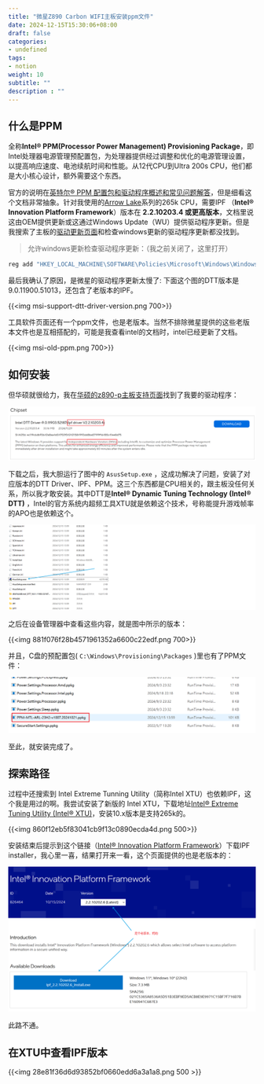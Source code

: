 ```yaml
---
title: "微星Z890 Carbon WIFI主板安装ppm文件"
date: 2024-12-15T15:30:06+08:00
draft: false
categories: 
- undefined
tags: 
- notion
weight: 10
subtitle: ""
description : ""
---
```


<!--more-->

## 什么是PPM

全称**Intel® PPM(Processor Power Management) Provisioning Package**，即Intel处理器电源管理预配置包，为处理器提供经过调整和优化的电源管理设置，以提高响应速度、电池续航时间和性能。从12代CPU到Ultra 200s CPU，他们都是大小核心设计，额外需要这个东西。

官方的说明在[英特尔® PPM 配置包和驱动程序概述和常见问题解答](https://www.intel.cn/content/www/cn/zh/support/articles/000100206/processors/processor-utilities-and-programs.html)，但是细看这个文档非常抽象。针对我使用的[Arrow Lake](https://www.intel.cn/content/www/cn/zh/ark/products/codename/225837/products-formerly-arrow-lake.html)系列的265k CPU，需要IPF （**Intel® Innovation Platform Framework**）版本在 **2.2.10203.4 或更高版本**，文档里说这由OEM提供更新或这通过Windows Update（WU）提供驱动程序更新。但是我搜索了主板的[驱动更新页面](https://www.msi.cn/Motherboard/MPG-Z890-CARBON-WIFI/support#driver)和检查windows更新的驱动程序更新都没找到。

> 允许windows更新检查驱动程序更新：（我之前关闭了，这里打开）

```bash
reg add "HKEY_LOCAL_MACHINE\SOFTWARE\Policies\Microsoft\Windows\WindowsUpdate" /v ExcludeWUDriversInQualityUpdate /t REG_DWORD /d 0 /f
```

最后我确认了原因，是微星的驱动程序更新太慢了: 下面这个图的DTT版本是9.0.11900.51013，还包含了老版本的IPF。

{{<img msi-support-dtt-driver-version.png 700>}}

工具软件页面还有一个ppm文件，也是老版本。当然不排除微星提供的这些老版本文件也是互相搭配的，可能是我查看intel的文档时，intel已经更新了文档。

{{<img msi-old-ppm.png 700>}}

## 如何安装

但华硕就很给力，我在[华硕的z890-p主板支持页面](https://www.asus.com/bt/motherboards-components/motherboards/prime/prime-z890-p/helpdesk_download?model2Name=PRIME-Z890-P)找到了我要的驱动程序：

![8e8208913a70ca6459da9ae2b03a674b.png](/img/8e8208913a70ca6459da9ae2b03a674b.png)

下载之后，我大胆运行了图中的 `AsusSetup.exe` ，这成功解决了问题，安装了对应版本的DTT Driver、IPF、PPM。这三个东西都是CPU相关的，跟主板没任何关系，所以我才敢安装。其中DTT是**Intel® Dynamic Tuning Technology (Intel® DTT)** ，Intel的官方系统内超频工具XTU就是依赖这个技术，号称能提升游戏帧率的APO也是依赖这个。

![696f3485731aa73dc213e8f4943b1d87.png](/img/696f3485731aa73dc213e8f4943b1d87.png)

之后在设备管理器中查看这些内容，就是图中所示的版本：

{{<img 881f076f28b4571961352a6600c22edf.png 700>}}

并且，C盘的预配置包( `C:\Windows\Provisioning\Packages` )里也有了PPM文件：

![e6f632a2dfed15334dd18bc35c634ea5.png](/img/e6f632a2dfed15334dd18bc35c634ea5.png)

至此，就安装完成了。

## 探索路径

过程中还搜索到 Intel Extreme Tunning Utility（简称Intel XTU）也依赖IPF，这个我是用过的啊。我尝试安装了新版的 Intel XTU，下载地址[Intel® Extreme Tuning Utility (Intel® XTU)](https://www.intel.com/content/www/us/en/download/17881/intel-extreme-tuning-utility-intel-xtu.html)，安装10.x版本是支持265k的。

{{<img 860f12eb5f83041cb9f13c0890ecda4d.png 500>}}

安装结束后提示到这个链接（[Intel® Innovation Platform Framework](https://www.intel.com/content/www/us/en/download/826464/intel-innovation-platform-framework.html)）下载IPF installer，我心里一喜，结果打开来一看，这个页面提供的也是老版本的：

![581ca5407be2820f83a44113741963dd.png](/img/581ca5407be2820f83a44113741963dd.png)

此路不通。

## 在XTU中查看IPF版本

{{<img 28e81f36d6d93852bf0660edd6a3a1a8.png 500 >}}
